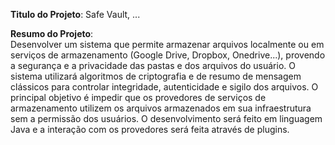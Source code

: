 **Titulo do Projeto**: Safe Vault, ...

**Resumo do Projeto**:  
Desenvolver um sistema que permite armazenar arquivos localmente ou em serviços de armazenamento (Google Drive, Dropbox, Onedrive...), provendo a segurança e a privacidade das pastas e dos arquivos do usuário. O sistema utilizará algoritmos de criptografia e de resumo de mensagem clássicos para controlar integridade, autenticidade e sigilo dos arquivos. O principal objetivo é impedir que os provedores de serviços de armazenamento utilizem os arquivos armazenados em sua infraestrutura sem a permissão dos usuários. O desenvolvimento será feito em linguagem Java e a interação com os provedores será feita através de plugins.
